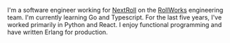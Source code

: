 I'm a software engineer working for [NextRoll](https://nextroll.com/) on the [RollWorks](https://www.rollworks.com/) engineering team.  I'm currently learning Go and Typescript.  For the last five years, I've worked primarily in Python and React.  I enjoy functional programming and have written Erlang for production.
<!--
**slyeargin/slyeargin** is a ✨ _special_ ✨ repository because its `README.md` (this file) appears on your GitHub profile.

Here are some ideas to get you started:

- 🔭 I’m currently working on ...
- 🌱 I’m currently learning ...
- 👯 I’m looking to collaborate on ...
- 🤔 I’m looking for help with ...
- 💬 Ask me about ...
- 📫 How to reach me: ...
- 😄 Pronouns: ...
- ⚡ Fun fact: ...
-->
